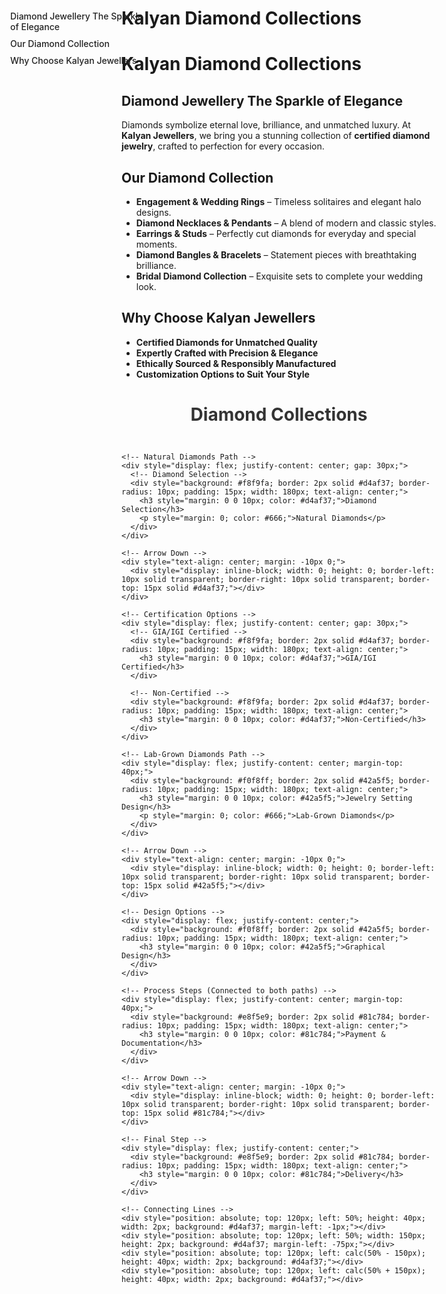 

# Kalyan Diamond Collections

<style>
:root {
  --sidebar-text-light: #222;
  --sidebar-text-dark: #f5f5f5;
}

.sidebar {
  position: fixed;
  top: 60px;
  left: 30px;
  width: 220px;
  background-color: transparent; /* Fully transparent */
  padding: 20px;
  border-radius: 12px;
  z-index: 900;
  transition: color 0.3s ease;
}

.sidebar a {
  display: block;
  margin: 10px 0;
  color: var(--sidebar-text-light);
  text-decoration: none;
  font-weight: 500;
  transition: color 0.3s ease;
}

[data-md-color-scheme="slate"] .sidebar a {
  color: var(--sidebar-text-dark);
}

.sidebar a:hover {
  color: var(--md-accent-fg-color);
}

.content {
  margin-left: 250px;
}
</style>

<div class="sidebar">
  
  <a href="#diamond-jewellery-the-sparkle-of-elegance">Diamond Jewellery The Sparkle of Elegance</a>
  <a href="#our-diamond-collection">Our Diamond Collection</a>
  <a href="#why-choose-kalyan-jewellers">Why Choose Kalyan Jewellers</a>
  
</div>

# **Kalyan Diamond Collections**


## **Diamond Jewellery The Sparkle of Elegance**  

Diamonds symbolize eternal love, brilliance, and unmatched luxury. At **Kalyan Jewellers**, we bring you a stunning collection of **certified diamond jewelry**, crafted to perfection for every occasion.  

## **Our Diamond Collection**  

- **Engagement & Wedding Rings** – Timeless solitaires and elegant halo designs.  
- **Diamond Necklaces & Pendants** – A blend of modern and classic styles.  
- **Earrings & Studs** – Perfectly cut diamonds for everyday and special moments.  
- **Diamond Bangles & Bracelets** – Statement pieces with breathtaking brilliance.  
- **Bridal Diamond Collection** – Exquisite sets to complete your wedding look.  

## **Why Choose Kalyan Jewellers**  


- **Certified Diamonds for Unmatched Quality**  
- **Expertly Crafted with Precision & Elegance**  
- **Ethically Sourced & Responsibly Manufactured**  
- **Customization Options to Suit Your Style**  




<div style="max-width: 800px; margin: 0 auto;">
  <h1 style="color: #333; text-align: center; margin-bottom: 30px;">Diamond Collections</h1>

  <!-- Flowchart Container -->
  <div style="display: flex; flex-direction: column; gap: 20px; position: relative;">

    <!-- Natural Diamonds Path -->
    <div style="display: flex; justify-content: center; gap: 30px;">
      <!-- Diamond Selection -->
      <div style="background: #f8f9fa; border: 2px solid #d4af37; border-radius: 10px; padding: 15px; width: 180px; text-align: center;">
        <h3 style="margin: 0 0 10px; color: #d4af37;">Diamond Selection</h3>
        <p style="margin: 0; color: #666;">Natural Diamonds</p>
      </div>
    </div>

    <!-- Arrow Down -->
    <div style="text-align: center; margin: -10px 0;">
      <div style="display: inline-block; width: 0; height: 0; border-left: 10px solid transparent; border-right: 10px solid transparent; border-top: 15px solid #d4af37;"></div>
    </div>

    <!-- Certification Options -->
    <div style="display: flex; justify-content: center; gap: 30px;">
      <!-- GIA/IGI Certified -->
      <div style="background: #f8f9fa; border: 2px solid #d4af37; border-radius: 10px; padding: 15px; width: 180px; text-align: center;">
        <h3 style="margin: 0 0 10px; color: #d4af37;">GIA/IGI Certified</h3>
      </div>
      
      <!-- Non-Certified -->
      <div style="background: #f8f9fa; border: 2px solid #d4af37; border-radius: 10px; padding: 15px; width: 180px; text-align: center;">
        <h3 style="margin: 0 0 10px; color: #d4af37;">Non-Certified</h3>
      </div>
    </div>

    <!-- Lab-Grown Diamonds Path -->
    <div style="display: flex; justify-content: center; margin-top: 40px;">
      <div style="background: #f0f8ff; border: 2px solid #42a5f5; border-radius: 10px; padding: 15px; width: 180px; text-align: center;">
        <h3 style="margin: 0 0 10px; color: #42a5f5;">Jewelry Setting Design</h3>
        <p style="margin: 0; color: #666;">Lab-Grown Diamonds</p>
      </div>
    </div>

    <!-- Arrow Down -->
    <div style="text-align: center; margin: -10px 0;">
      <div style="display: inline-block; width: 0; height: 0; border-left: 10px solid transparent; border-right: 10px solid transparent; border-top: 15px solid #42a5f5;"></div>
    </div>

    <!-- Design Options -->
    <div style="display: flex; justify-content: center;">
      <div style="background: #f0f8ff; border: 2px solid #42a5f5; border-radius: 10px; padding: 15px; width: 180px; text-align: center;">
        <h3 style="margin: 0 0 10px; color: #42a5f5;">Graphical Design</h3>
      </div>
    </div>

    <!-- Process Steps (Connected to both paths) -->
    <div style="display: flex; justify-content: center; margin-top: 40px;">
      <div style="background: #e8f5e9; border: 2px solid #81c784; border-radius: 10px; padding: 15px; width: 180px; text-align: center;">
        <h3 style="margin: 0 0 10px; color: #81c784;">Payment & Documentation</h3>
      </div>
    </div>

    <!-- Arrow Down -->
    <div style="text-align: center; margin: -10px 0;">
      <div style="display: inline-block; width: 0; height: 0; border-left: 10px solid transparent; border-right: 10px solid transparent; border-top: 15px solid #81c784;"></div>
    </div>

    <!-- Final Step -->
    <div style="display: flex; justify-content: center;">
      <div style="background: #e8f5e9; border: 2px solid #81c784; border-radius: 10px; padding: 15px; width: 180px; text-align: center;">
        <h3 style="margin: 0 0 10px; color: #81c784;">Delivery</h3>
      </div>
    </div>

    <!-- Connecting Lines -->
    <div style="position: absolute; top: 120px; left: 50%; height: 40px; width: 2px; background: #d4af37; margin-left: -1px;"></div>
    <div style="position: absolute; top: 120px; left: 50%; width: 150px; height: 2px; background: #d4af37; margin-left: -75px;"></div>
    <div style="position: absolute; top: 120px; left: calc(50% - 150px); height: 40px; width: 2px; background: #d4af37;"></div>
    <div style="position: absolute; top: 120px; left: calc(50% + 150px); height: 40px; width: 2px; background: #d4af37;"></div>
  </div>
</div>

<style>
/* Slide and highlight heading on hover */
h1:hover,
h2:hover,
h3:hover,
h4:hover,
h5:hover,
h6:hover {
  transform: translateX(4px); /* Slide effect */
  
  transition: all 0.3s ease-in-out;
  cursor: pointer;
  padding-inline: 4px;
  border-radius: 4px;
}
</style>